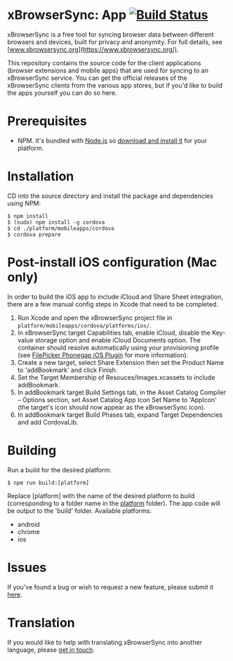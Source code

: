 # xBrowserSync: App [![Build Status](https://travis-ci.org/xBrowserSync/App.svg?branch=master)](https://travis-ci.org/xBrowserSync/App)

xBrowserSync is a free tool for syncing browser data between different browsers and devices, built for privacy and anonymity. For full details, see [www.xbrowsersync.org](https://www.xbrowsersync.org/).

This repository contains the source code for the client applications (browser extensions and mobile apps) that are used for syncing to an xBrowserSync service. You can get the official releases of the xBrowserSync clients from the various app stores, but if you'd like to build the apps yourself you can do so here.

# Prerequisites

- NPM. It's bundled with [Node.js](https://nodejs.org/) so [download and install it](https://nodejs.org/en/download/) for your platform.

# Installation

CD into the source directory and install the package and dependencies using NPM:

	$ npm install
	$ (sudo) npm install -g cordova
	$ cd ./platform/mobileapps/cordova
	$ cordova prepare

# Post-install iOS configuration (Mac only)

In order to build the iOS app to include iCloud and Share Sheet integration, there are a few manual config steps in Xcode that need to be completed.

1. Run Xcode and open the xBrowserSync project file in `platform/mobileapps/cordova/platforms/ios/`.
2. In xBrowserSync target Capabilities tab, enable iCloud, disable the Key-value storage option and enable iCloud Documents option. The container should resolve automatically using your provisioning profile (see [FilePicker Phonegap iOS Plugin](https://github.com/jcesarmobile/FilePicker-Phonegap-iOS-Plugin) for more information). 
3. Create a new target, select Share Extension then set the Product Name to 'addBookmark' and click Finish.
4. Set the Target Membership of Resouces/Images.xcassets to include addBookmark.
5. In addBookmark target Build Settings tab, in the Asset Catalog Compiler – Options section, set Asset Catalog App Icon Set Name to 'AppIcon' (the target's icon should now appear as the xBrowserSync icon).
6. In addBookmark target Build Phases tab, expand Target Dependencies and add CordovaLib.

# Building

Run a build for the desired platform:

	$ npm run build:[platform]

Replace [platform] with the name of the desired platform to build (corresponding to a folder name in the [platform](https://github.com/xBrowserSync/App/tree/master/platform/) folder). The app code will be output to the 'build' folder. Available platforms:

- android
- chrome
- ios

# Issues

If you've found a bug or wish to request a new feature, please submit it [here](https://github.com/xBrowserSync/App/issues/).

# Translation

If you would like to help with translating xBrowserSync into another language, please [get in touch](https://www.xbrowsersync.org/#contact).
